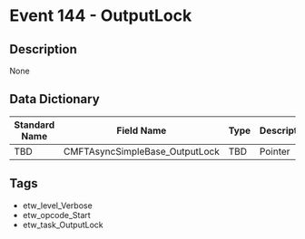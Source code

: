 # Event 144 - OutputLock

## Description
None

## Data Dictionary
|Standard Name|Field Name|Type|Description|Sample Value|
|---|---|---|---|---|
|TBD|CMFTAsyncSimpleBase_OutputLock|TBD|Pointer|None|None|

## Tags
* etw_level_Verbose
* etw_opcode_Start
* etw_task_OutputLock
